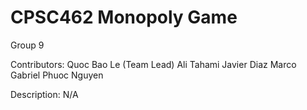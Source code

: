 # CPSC462 Monopoly Game
Group 9

Contributors:
Quoc Bao Le (Team Lead)
Ali Tahami
Javier Diaz
Marco Gabriel
Phuoc Nguyen

Description: N/A
